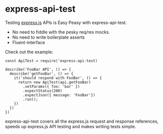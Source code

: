 # express-api-test

Testing [express.js](https://expressjs.com) APIs is Easy Peasy with express-api-test.
* No need to fiddle with the pesky req/res mocks.
* No need to write boilerplate asserts
* Fluent-interface

Check out the example:

``` ecmascript 6
const ApiTest = require('express-api-test)

describe('FooBar API', () => {
  describe('getFooBar', () => {
    it('should respond with FooBar', () => {
      return new ApiTest(api.getFooBar)
        .setParams({ foo: 'bar' })
        .expectStatus(200)
        .expectJson({ message: 'FooBar'})
        .run();
    })
  })
})
```

express-api-test covers all the express.js request and response references, speeds up express.js API testing
and makes writing tests simple.
